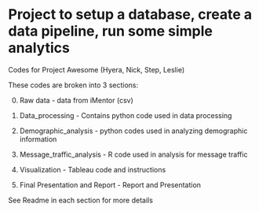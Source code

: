# Project to setup a database, create a data pipeline, run some simple analytics

Codes for Project Awesome (Hyera, Nick, Step, Leslie)

These codes are broken into 3 sections:

0. Raw data - data from iMentor (csv)
1. Data_processing - Contains python code used in data processing

2. Demographic_analysis - python codes used in analyzing demographic information
3. Message_traffic_analysis - R code used in analysis for message traffic

4. Visualization - Tableau code and instructions

5. Final Presentation and Report - Report and Presentation

See Readme in each section for more details
